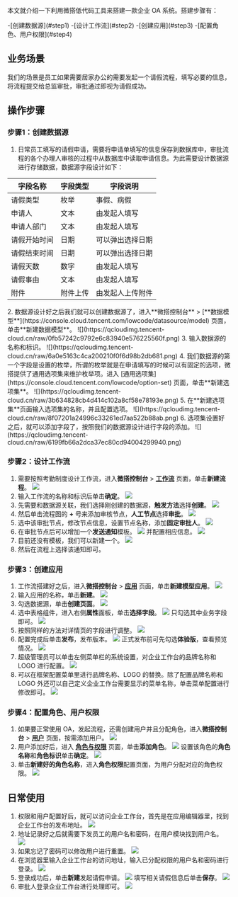 

本文就介绍一下利用微搭低代码工具来搭建一款企业 OA 系统。搭建步骤有：

<dx-steps>
-[创建数据源](#step1)
-[设计工作流](#step2)
-[创建应用](#step3)
-[配置角色、用户权限](#step4)
</dx-steps>


## 业务场景

我们的场景是员工如果需要居家办公的需要发起一个请假流程，填写必要的信息，将流程提交给总监审批，审批通过即视为请假成功。

## 操作步骤
[](id:step1)
### 步骤1：创建数据源

1. 日常员工填写的请假申请，需要将申请单填写的信息保存到数据库中，审批流程的各个办理人审核的过程中从数据库中读取申请信息。为此需要设计数据源进行存储数据，数据源字段设计如下：
<table>
<thead>
<tr>
<th>字段名称</th>
<th>字段类型</th>
<th>字段说明</th>
</tr>
</thead>
<tbody><tr>
<td>请假类型</td>
<td>枚举</td>
<td>事假、病假</td>
</tr>
<tr>
<td>申请人</td>
<td>文本</td>
<td>由发起人填写</td>
</tr>
<tr>
<td>申请人部门</td>
<td>文本</td>
<td>由发起人填写</td>
</tr>
<tr>
<td>请假开始时间</td>
<td>日期</td>
<td>可以弹出选择日期</td>
</tr>
<tr>
<td>请假结束时间</td>
<td>日期</td>
<td>可以弹出选择日期</td>
</tr>
<tr>
<td>请假天数</td>
<td>数字</td>
<td>由发起人填写</td>
</tr>
<tr>
<td>请假事由</td>
<td>文本</td>
<td>由发起人填写</td>
</tr>
<tr>
<td>附件</td>
<td>附件上传</td>
<td>由发起人上传附件</td>
</tr>
</tbody></table>
2. 数据源设计好之后我们就可以创建数据源了，进入**微搭控制台** > [**数据模型**](https://console.cloud.tencent.com/lowcode/datasource/model) 页面，单击**新建数据模型**。
![](https://qcloudimg.tencent-cloud.cn/raw/0fb57242c9792e6c83940e576225560f.png)
3. 输入数据源的名称和标识。
![](https://qcloudimg.tencent-cloud.cn/raw/6a0e5163c4ca200210f0f6d98b2db681.png)
4. 我们数据源的第一个字段是设置的枚举，所谓的枚举就是在申请填写的时候可以有固定的选项，微搭提供了通用选项集来维护枚举项。进入 [通用选项集](https://console.cloud.tencent.com/lowcode/option-set) 页面，单击**新建选项集**。
![](https://qcloudimg.tencent-cloud.cn/raw/3b634828cb4d414c102a8cf58e78193e.png)
5. 在**新建选项集**页面输入选项集的名称，并且配置选项。
![](https://qcloudimg.tencent-cloud.cn/raw/8f07201a24996c33261ed7aa522b88ab.png)
6. 选项集设置好之后，就可以添加字段了，按照我们的数据源设计进行字段的添加。
![](https://qcloudimg.tencent-cloud.cn/raw/6199fb66a2dca37ec80cd94004299940.png)

[](id:step2)
### 步骤2：设计工作流

1. 需要按照考勤制度设计工作流，进入**微搭控制台** > [**工作流**](https://console.cloud.tencent.com/lowcode/flow) 页面，单击**新建流程**。
![](https://qcloudimg.tencent-cloud.cn/raw/51642535636b53c6bb78077a9cbb6acc.png)
2. 输入工作流的名称和标识后单击**确定**。
![](https://qcloudimg.tencent-cloud.cn/raw/55b6a3bb92de0da3968eb2d083986d51.png)
3. 先需要和数据源关联，我们选择刚创建的数据源，**触发方法**选择**创建**。
![](https://qcloudimg.tencent-cloud.cn/raw/1964acd8d43c6f4c2c6652f1b1b73e09.png)
4. 然后单击流程图的 **+** 号来添加审核节点，**人工节点**选择**审批**。
![](https://qcloudimg.tencent-cloud.cn/raw/6caa9f4e6d58a9175a82ca967e8bd9a8.png)
5. 选中该审批节点，修改节点信息，设置节点名称，添加**固定审批人**。
![](https://qcloudimg.tencent-cloud.cn/raw/77839160e50d148ef767b1607910b2b3.png)
6. 在审批节点后可以增加一个**发送通知**模板。
![](https://qcloudimg.tencent-cloud.cn/raw/4bed7bdc848c2ac81a8c560100d2bd06.png)
并配置相应信息。
![](https://qcloudimg.tencent-cloud.cn/raw/d664d92879573571356c2a09db5f84e6.png)
7. 目前还没有模板，我们可以新建一个。
![](https://qcloudimg.tencent-cloud.cn/raw/92f11ac6c59a4fb16960768b541db153.png)
8. 然后在流程上选择该通知即可。

[](id:step3)
### 步骤3：创建应用

1. 工作流搭建好之后，进入**微搭控制台** > [**应用**](https://console.cloud.tencent.com/lowcode/app) 页面，单击**新建模型应用**。
![](https://qcloudimg.tencent-cloud.cn/raw/33e335d67abf95fce0e918f438a1996e.png)
2. 输入应用的名称，单击**新建**。
![](https://qcloudimg.tencent-cloud.cn/raw/b42be0e3d87c26d074c0a83b20a21da2.png)
3. 勾选数据源，单击**创建页面**。
![](https://qcloudimg.tencent-cloud.cn/raw/46b817618006daf57d0424bd3f74390f.png)
4. 选中表格组件，进入右侧**属性**面板，单击**选择字段**。
![](https://qcloudimg.tencent-cloud.cn/raw/f368425fcedf586d2fd77dae5cdec3df.png)
只勾选其中业务字段即可。
![](https://qcloudimg.tencent-cloud.cn/raw/0c8ab286483e130089739d9b7ed89fbe.png)
5. 按照同样的方法对详情页的字段进行调整。
![](https://qcloudimg.tencent-cloud.cn/raw/94ec82e75169da79e472d0791a8945f2.png)
6. 配置完成后单击**发布**，发布版本。
![](https://qcloudimg.tencent-cloud.cn/raw/d8047d119bd577b69fdfed0958989cbd.png)
正式发布前可先勾选**体验版**，查看预览情况。
![](https://qcloudimg.tencent-cloud.cn/raw/e8b1b7d940149c879d9464e33fd035e1.png)
7. 超级管理员可以单击左侧菜单栏的系统设置，对企业工作台的品牌名称和 LOGO 进行配置。
![](https://qcloudimg.tencent-cloud.cn/raw/f0abd1bdbd860a9ae2d8b096e6b263f6.png)
8. 可以在框架配置菜单里进行品牌名称、LOGO 的替换。除了配置品牌名称和 LOGO 外还可以自己定义企业工作台需要显示的菜单名称，单击菜单配置进行修改即可。
![](https://qcloudimg.tencent-cloud.cn/raw/fce7c2b2916e2a1289798c152395c861.png)

[](id:step4)
### 步骤4：配置角色、用户权限

1. 如果要正常使用 OA，发起流程，还需创建用户并且分配角色，进入**微搭控制台** > [**用户**](https://console.cloud.tencent.com/lowcode/permission/user) 页面，按需添加用户。
![](https://qcloudimg.tencent-cloud.cn/raw/9946c30873509937fdd9cc85aaa9060b.png)
2. 用户添加好后，进入 [**角色与权限**](https://console.cloud.tencent.com/lowcode/permission/role) 页面，单击**添加角色**。
![](https://qcloudimg.tencent-cloud.cn/raw/34d98587f5698bdbfc6a99fb1d21649d.png)
设置该角色的**角色名称**和**角色标识**单击**确定**。
![](https://qcloudimg.tencent-cloud.cn/raw/c6707bfe25dc9455748eb01133276721.png)
3. 单击**新建好的角色名称**，进入**角色权限**配置页面，为用户分配对应的角色权限。
![](https://qcloudimg.tencent-cloud.cn/raw/3160f15c6e57d128c1bc000fd1d2b7cd.png)

## 日常使用

1. 权限和用户配置好后，就可以访问企业工作台，首先是在应用编辑器里，找到企业工作台的发布地址。
![](https://qcloudimg.tencent-cloud.cn/raw/80da0c2f5ed7c743a35a00c8a21307c3.png)
2. 地址记录好之后就需要下发员工的用户名和密码，在用户模块找到用户名。
![](https://qcloudimg.tencent-cloud.cn/raw/75df40175c2ab0886f3f9903929b2382.png)
3. 如果忘记了密码可以修改用户进行重置。
![](https://qcloudimg.tencent-cloud.cn/raw/e5cfc99941389fd07f9e26461cff1ba6.png)
4. 在浏览器里输入企业工作台的访问地址，输入已分配权限的用户名和密码进行登录。
![](https://qcloudimg.tencent-cloud.cn/raw/de5915c6ed1341b38c935795ef2c44f5.png)
5. 登录成功后，单击**新建**发起请假申请。
![](https://qcloudimg.tencent-cloud.cn/raw/00134f42fbe6f6ea43751c4a1eab34f0.png)
填写相关请假信息后单击**保存**。
![](https://qcloudimg.tencent-cloud.cn/raw/83da3417e0c3816051c111435eb3d469.png)
6. 审批人登录企业工作台进行处理即可。
![](https://qcloudimg.tencent-cloud.cn/raw/1faf5740b0677b9ed12b0343476cc06e.png)
